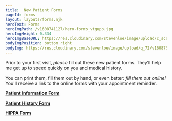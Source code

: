 ```yaml
---
title:  New Patient Forms
pageId: forms
layout: layouts/forms.njk
heroText: Forms
heroImgPath: /v1608741127/hero-forms_vtgupb.jpg
heroImgHeight: 0.334
heroImgBaseURL: https://res.cloudinary.com/stevenloe/image/upload/c_scale,e_sharpen:100,q_75,
bodyImgPosition: bottom right
bodyImg: https://res.cloudinary.com/stevenloe/image/upload/q_72/v1608758371/bg_forms_cbdztc.jpg
---
```


Prior to your first visit, *please* fill out these new patient forms. They’ll help me get up to speed quickly on you and medical history. 

You can print them, fill them out by hand, or even better: *fill them out online!* You'll receive a link to the online forms with your appointment reminder.


[**Patient Information Form**](/pdf/new_patient_form_ibx_chiro.pdf) 


[**Patient History Form**](/pdf/patient_history_form_ibx_chiro.pdf)    


[**HIPPA Form**](/pdf/hippa_form_ibx_chiro.pdf)   



